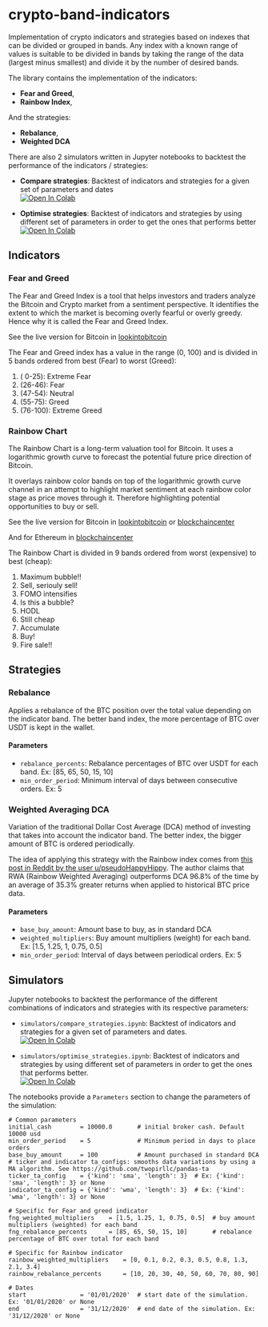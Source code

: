 # crypto-band-indicators

Implementation of crypto indicators and strategies based on indexes that can be divided or grouped in bands. Any index with a known range of values is suitable to be divided in bands by taking the range of the data (largest minus smallest) and divide it by the number of desired bands.

The library contains the implementation of the indicators: 

- **Fear and Greed**,
- **Rainbow Index**,

And the strategies:

- **Rebalance**,
- **Weighted DCA**

There are also 2 simulators written in Jupyter notebooks to backtest the performance of the indicators / strategies:

- **Compare strategies**: Backtest of indicators and strategies for a given set of parameters and dates  
  [![Open In Colab](https://colab.research.google.com/assets/colab-badge.svg)](https://colab.research.google.com/github/raulonlab/crypto-band-indicators/blob/main/simulators/compare_strategies.ipynb)

- **Optimise strategies**: Backtest of indicators and strategies by using different set of parameters in order to get the ones that performs better  
  [![Open In Colab](https://colab.research.google.com/assets/colab-badge.svg)](https://colab.research.google.com/github/raulonlab/crypto-band-indicators/blob/main/simulators/optimise_strategies.ipynb)

## Indicators

### Fear and Greed

The Fear and Greed Index is a tool that helps investors and traders analyze the Bitcoin and Crypto market from a sentiment perspective. It identifies the extent to which the market is becoming overly fearful or overly greedy. Hence why it is called the Fear and Greed Index.

See the live version for Bitcoin in [lookintobitcoin](https://www.lookintobitcoin.com/charts/bitcoin-fear-and-greed-index/)

The Fear and Greed index has a value in the range (0, 100) and is divided in 5 bands ordered from best (Fear) to worst (Greed):

1. ( 0-25):  Extreme Fear
2. (26-46):  Fear
3. (47-54):  Neutral
4. (55-75):  Greed
5. (76-100): Extreme Greed

### Rainbow Chart

The Rainbow Chart is a long-term valuation tool for Bitcoin. It uses a logarithmic growth curve to forecast the potential future price direction of Bitcoin.

It overlays rainbow color bands on top of the logarithmic growth curve channel in an attempt to highlight market sentiment at each rainbow color stage as price moves through it. Therefore highlighting potential opportunities to buy or sell.

See the live version for Bitcoin in [lookintobitcoin](https://www.lookintobitcoin.com/charts/bitcoin-rainbow-chart/) or [blockchaincenter](https://www.blockchaincenter.net/en/bitcoin-rainbow-chart/)

And for Ethereum in [blockchaincenter](https://www.blockchaincenter.net/ethereum-rainbow-chart/)

The Rainbow Chart is divided in 9 bands ordered from worst (expensive) to best (cheap):

1. Maximum bubble!!
2. Sell, seriouly sell!
3. FOMO intensifies
4. Is this a bubble?
5. HODL
6. Still cheap
7. Accumulate
8. Buy!
9. Fire sale!!

## Strategies

### Rebalance

Applies a rebalance of the BTC position over the total value depending on the indicator band. The better band index, the more percentage of BTC over USDT is kept in the wallet.

#### Parameters

- `rebalance_percents`: Rebalance percentages of BTC over USDT for each band. Ex: [85, 65, 50, 15, 10]
- `min_order_period`: Minimum interval of days between consecutive orders. Ex: 5

### Weighted Averaging DCA

Variation of the traditional Dollar Cost Average (DCA) method of investing that takes into account the indicator band. The better index, the bigger amount of BTC is ordered periodically.

The idea of applying this strategy with the Rainbow index comes from [this post in Reddit by the user u/pseudoHappyHippy](https://www.reddit.com/r/CryptoCurrency/comments/qg9s6v/introducing_rainbowweighted_averaging_a_more/). The author claims that RWA (Rainbow Weighted Averaging) outperforms DCA 96.8% of the time by an average of 35.3% greater returns when applied to historical BTC price data.

#### Parameters

- `base_buy_amount`: Amount base to buy, as in standard DCA
- `weighted_multipliers`: Buy amount multipliers (weight) for each band. Ex: [1.5, 1.25, 1, 0.75, 0.5]
- `min_order_period`: Interval of days between periodical orders. Ex: 5

## Simulators

Jupyter notebooks to backtest the performance of the different combinations of indicators and strategies with its respective parameters:  

- `simulators/compare_strategies.ipynb`: Backtest of indicators and strategies for a given set of parameters and dates.  
  [![Open In Colab](https://colab.research.google.com/assets/colab-badge.svg)](https://colab.research.google.com/github/raulonlab/crypto-band-indicators/blob/main/simulators/compare_strategies.ipynb)

- `simulators/optimise_strategies.ipynb`: Backtest of indicators and strategies by using different set of parameters in order to get the ones that performs better.  
  [![Open In Colab](https://colab.research.google.com/assets/colab-badge.svg)](https://colab.research.google.com/github/raulonlab/crypto-band-indicators/blob/main/simulators/optimise_strategies.ipynb)

The notebooks provide a `Parameters` section to change the parameters of the simulation:

```
# Common parameters
initial_cash        = 10000.0       # initial broker cash. Default 10000 usd
min_order_period    = 5             # Minimum period in days to place orders
base_buy_amount     = 100           # Amount purchased in standard DCA
# ticker and indicator ta_configs: smooths data variations by using a MA algorithm. See https://github.com/twopirllc/pandas-ta
ticker_ta_config    = {'kind': 'sma', 'length': 3}  # Ex: {'kind': 'sma', 'length': 3} or None
indicator_ta_config = {'kind': 'wma', 'length': 3}  # Ex: {'kind': 'wma', 'length': 3} or None

# Specific for Fear and greed indicator
fng_weighted_multipliers    = [1.5, 1.25, 1, 0.75, 0.5]  # buy amount multipliers (weighted) for each band
fng_rebalance_percents      = [85, 65, 50, 15, 10]       # rebalance percentage of BTC over total for each band

# Specific for Rainbow indicator
rainbow_weighted_multipliers    = [0, 0.1, 0.2, 0.3, 0.5, 0.8, 1.3, 2.1, 3.4]
rainbow_rebalance_percents      = [10, 20, 30, 40, 50, 60, 70, 80, 90]

# Dates
start               = '01/01/2020'  # start date of the simulation. Ex: '01/01/2020' or None
end                 = '31/12/2020'  # end date of the simulation. Ex: '31/12/2020' or None
```
